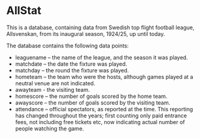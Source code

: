 # AllStat

This is a database, containing data from Swedish top flight football league, Allsvenskan, from its inaugural season, 1924/25, up until today. 

The database contains the following data points:

* leaguename – the name of the league, and the season it was played.
* matchdate – the date the fixture was played.
* matchday – the round the fixture was played.
* hometeam – the team who were the hosts, although games played at a neutral venue are not indicated.
* awayteam - the visiting team.
* homescore – the number of goals scored by the home team.
* awayscore – the number of goals scored by the visiting team.
* attendance – official spectators, as reported at the time. This reporting has changed throughout the years; first counting only paid entrance fees, not including free tickets etc, now indicating actual number of people watching the game.

